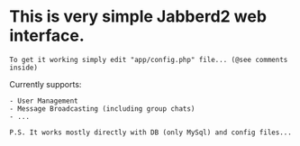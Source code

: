 This is very simple Jabberd2 web interface.
===========================================

    To get it working simply edit "app/config.php" file... (@see comments inside)

Currently supports:
    
    - User Management
    - Message Broadcasting (including group chats)
    - ...

	P.S. It works mostly directly with DB (only MySql) and config files...
